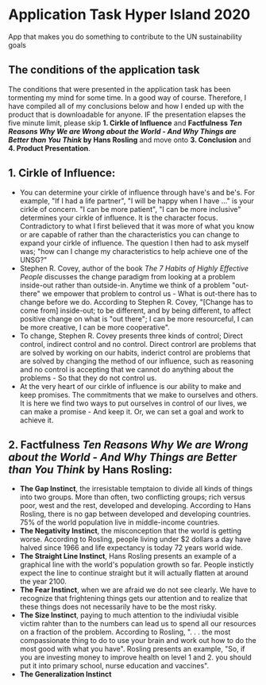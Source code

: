 # Application Task Hyper Island 2020

App that makes you do something to contribute to the UN sustainability goals

## The conditions of the application task

The conditions that were presented in the application task has been tormenting my mind for some time. In a good way of course. Therefore, I have compiled all of my conclusions below and how I ended up with the product that is downloadable for anyone. IF the presentation elapses the five minute limit, please skip __1. Cirkle of Influence__ and __Factfulness _Ten Reasons Why We are Wrong about the World - And Why Things are Better than You Think_ by Hans Rosling__ and move onto __3. Conclusion__ and __4. Product Presentation__.

## 1. Cirkle of Influence:
   * You can determine your cirkle of influence through have's and be's. For example, "If I had a life partner", "I will be happy when I have ..." is your cirkle of concern. "I can be more patient", "I can be more inclusive" determines your cirkle of influence. It is the character focus. Contradictory to what I first believed that it was more of what you know or are capable of rather than the characteristics you can change to expand your cirkle of influence. 
   The question I then had to ask myself was; "how can I change my characteristics to help achieve one of the UNSG?"
   * Stephen R. Covey, author of the book _The 7 Habits of Highly Effective People_ discusses the change paradigm from looking at a problem inside-out rather than outside-in. Anytime we think of a problem "out-there" we empower that problem to control us - What is out-there has to change before we do. According to Stephen R. Covey, "[Change has to come from] inside-out; to be different, and by being different, to affect positive change on what is "out there"; I can be more resourceful, I can be more creative, I can be more cooperative". 
   * To change, Stephen R. Covey presents three kinds of control; Direct control, indirect control and no control. Direct controrl are problems that are solved by working on our habits, inderict control are problems that are solved by changing the method of our influence, such as reasoning and no control is accepting that we cannot do anything about the problems - So that they do not control us. 
   * At the very heart of our cirkle of influence is our ability to make and keep promises. The commitments that we make to ourselves and others. It is here we find two ways to put ourselves in control of our lives, we can make a promise - And keep it. Or, we can set a goal and work to achieve it.
   
## 2. Factfulness _Ten Reasons Why We are Wrong about the World - And Why Things are Better than You Think_ by Hans Rosling:
* __The Gap Instinct__, the irresistable temptaion to divide all kinds of things into two groups. More than often, two conflicting groups; rich versus poor, west and the rest, developed and developing. According to Hans Rosling, there is no gap between developed and developing countries. 75% of the world population live in middle-income countries.
* __The Negativity Instinct__, the misconception that the world is getting worse. According to Rosling, people living under $2 dollars a day have halved since 1966 and life expectancy is today 72 years world wide. 
* __The Straight Line Instinct__, Hans Rosling presents an example of a graphical line with the world's population growth so far. People instictly expect the line to continue straight but it will actually flatten at around the year 2100. 
* __The Fear Instinct__, when we are afraid we do not see clearly. We have to recognize that frightening things gets our attention and to realize that these things does not necessarily have to be the most risky.
* __The Size Instinct__, paying to much attention to the indiviudal visible victim rahter than to the numbers can lead us to spend all our resources on a fraction of the problem. According to Rosling, ". . . the most compassionate thing to do to use your brain and work out how to do the most good with what you have". Rosling presents an example, "So, if you are investing money to improve health on level 1 and 2. you should put it into primary school, nurse education and vaccines". 
* __The Generalization Instinct__ 



